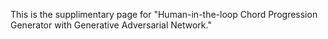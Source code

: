 This is the supplimentary page for "Human-in-the-loop Chord Progression Generator with Generative Adversarial Network."